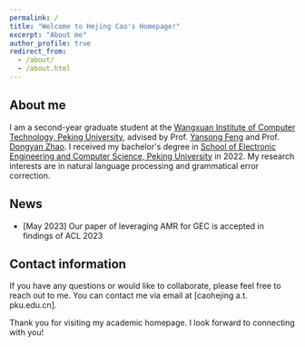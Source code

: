 ```yaml
---
permalink: /
title: "Welcome to Hejing Cao's Homepage!"
excerpt: "About me"
author_profile: true
redirect_from: 
  - /about/
  - /about.html
---
```


## About me

I am a second-year graduate student at the [Wangxuan Institute of Computer Technology, Peking University](https://www.icst.pku.edu.cn/english/about_us/introduction/index.htm), advised by Prof. [Yansong Feng](https://sites.google.com/site/ysfeng/home) and Prof. [Dongyan Zhao](https://www.wict.pku.edu.cn/zhaodongyan/en/). I received my bachelor's degree in [School of Electronic Engineering and Computer Science, Peking University](https://eecs.pku.edu.cn/en/) in 2022. My research interests are in natural language processing and grammatical error correction.

## News
+ [May 2023] Our paper of leveraging AMR for GEC is accepted in findings of ACL 2023

## Contact information

If you have any questions or would like to collaborate, please feel free to reach out to me. You can contact me via email at [caohejing a.t. pku.edu.cn].

Thank you for visiting my academic homepage. I look forward to connecting with you!

